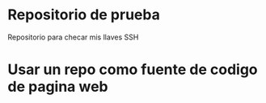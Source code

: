 # Repositorio de prueba

Repositorio para checar mis llaves SSH

# Usar un repo como fuente de codigo de pagina web 